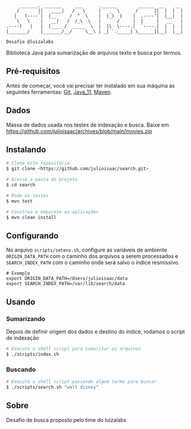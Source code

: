 ```
     _______. _______     ___      .______        ______  __    __  
    /       ||   ____|   /   \     |   _  \      /      ||  |  |  | 
   |   (----`|  |__     /  ^  \    |  |_)  |    |  ,----'|  |__|  | 
    \   \    |   __|   /  /_\  \   |      /     |  |     |   __   | 
.----)   |   |  |____ /  _____  \  |  |\  \----.|  `----.|  |  |  | 
|_______/    |_______/__/     \__\ | _| `._____| \______||__|  |__| 

Desafio @luizalabs                                                                    
```

Biblioteca Java para sumarização de arquivos texto e busca por termos.

## Pré-requisitos

Antes de começar, você vai precisar ter instalado em sua máquina as seguintes ferramentas:
[Git](https://git-scm.com), [Java_11](https://www.java.com/), [Maven](https://maven.apache.org/).

## Dados

Massa de dados usada nos testes de indexação e busca. 
Baixe em <https://github.com/julioisaac/archives/blob/main/movies.zip>

## Instalando

```bash
# Clone este repositório
$ git clone <https://github.com/julioisaac/search.git>

# Acesse a pasta do projeto
$ cd search

# Rode os testes
$ mvn test

# Construa e empacote as aplicações
$ mvn clean install
```
## Configurando

No arquivo ```scripts/setenv.sh```, configure as variáveis de ambiente ```ORIGIN_DATA_PATH``` com o caminho dos arquivos a serem processados e ```SEARCH_INDEX_PATH``` com o caminho onde será salvo o índice resmissivo.

```shell
# Exemplo
export ORIGIN_DATA_PATH=/Users/julioisaac/data
export SEARCH_INDEX_PATH=/var/lib/search/data
```

## Usando

### Sumarizando

Depois de definir origem dos dados e destino do índice, rodamos o script de indexação

```bash
# Execute o shell script para sumarizar os arquivos
$ ./scripts/index.sh
```

### Buscando

```bash
# Execute o shell script passando algum termo para buscar.
$ ./scripts/search.sh "walt disney"
```

## Sobre

Desafio de busca proposto pelo time do luizalabs


